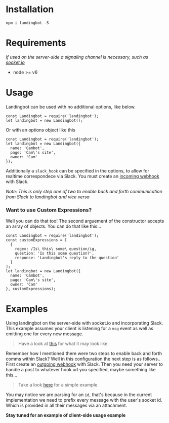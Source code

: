 # Installation

`npm i landingbot -S`

# Requirements

*If used on the server-side a signaling channel is necessary, such as [socket.io](https://socket.io)*

- node >= v6

# Usage

Landingbot can be used with no additional options, like below.

```
const Landingbot = require('landingbot');
let landingbot = new Landingbot();
```

Or with an options object like this

```
const Landingbot = require('landingbot');
let landingbot = new Landingbot({
  name: 'Cambot',
  page: 'Cam\'s site',
  owner: 'Cam'
});
```

Additionally a `slack_hook` can be specified in the options, to allow for realtime correspondece via Slack. You must create an [incoming webhook](https://slack.com/services/new/incoming-webhook) with Slack.

*Note: This is only step one of two to enable back and forth communication from Slack to landingbot and vice versa*

### Want to use Custom Expressions?

Well you can do that too! The second arguement of the constructor accepts an array of objects. You can do that like this...

```
const Landingbot = require('landingbot');
const customExpressions = [
  {
    regex: /Is\ this\ some\ question/ig,
    question: 'Is this some question?',
    response: 'Landingbot's reply to the question'
  }
];
let landingbot = new Landingbot({
  name: 'Cambot',
  page: 'Cam\'s site',
  owner: 'Cam'
}, customExpressions);
```

# Examples

Using landingbot on the server-side with socket.io and incorporating Slack. 
This example assumes your client is listening for a `msg` event as well as emitting 
one for every new message.

> Have a look at [this](https://github.com/camwhite/landingbot/blob/master/examples/sockets.js) for what it may look like.

Remember how I mentioned there were two steps to enable back and forth comms within Slack? 
Well in this configuration the next step is as follows.. 
First create an [outgoing webhook](https://slack.com/services/new/outgoing-webhook) with Slack. 
Then you need your server to handle a post to whatever hook url you specified, maybe something like this...

> Take a look [here](https://github.com/camwhite/landingbot/blob/master/examples/app.js) for a simple example.

You may notice we are parsing for an `id`, that's because in the current implementation we need to prefix 
every message with the user's socket id. Which is provided in all their messages via an attachment.

**Stay tuned for an example of client-side usage example**
